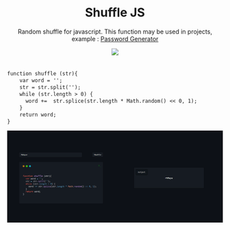 <div align="center">
<h1> Shuffle JS</h1>
<p>Random shuffle for javascript. This function may be used in projects, example : <a href="https://github.com/Mhyar-nsi/Password-Generator">Password Generator</a></p>
<a href="https://mhyar-nsi.github.io/shuffle/"><img src="https://img.shields.io/badge/Try-Demo-%23161b22?style=for-the-badge&logo=javascript"></a>
</div>
<br>

```
function shuffle (str){
    var word = '';
    str = str.split('');
    while (str.length > 0) {
      word +=  str.splice(str.length * Math.random() << 0, 1);
    }
    return word;
}
```
<img src="https://raw.githubusercontent.com/Mhyar-nsi/shuffle/main/screenshot.png">
